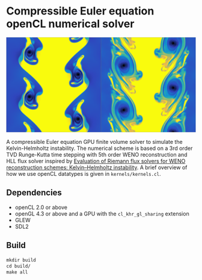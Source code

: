 # Compressible Euler equation openCL numerical solver

![Kelvin-Helmholtz instability](./example.png)

A compressible Euler equation GPU finite volume solver to simulate the Kelvin-Helmholtz instability. The numerical scheme is based on a 3rd order TVD Runge-Kutta time stepping with 5th order WENO reconstruction and HLL flux solver inspired by [Evaluation of Riemann flux solvers for WENO reconstruction schemes: Kelvin–Helmholtz instability](https://doi.org/10.1016/j.compfluid.2015.04.026). A brief overview of how we use openCL datatypes is given in `kernels/kernels.cl`.

## Dependencies

- openCL 2.0 or above
- openGL 4.3 or above and a GPU with the `cl_khr_gl_sharing` extension
- GLEW
- SDL2

## Build

```shell
mkdir build
cd build/
make all
```


